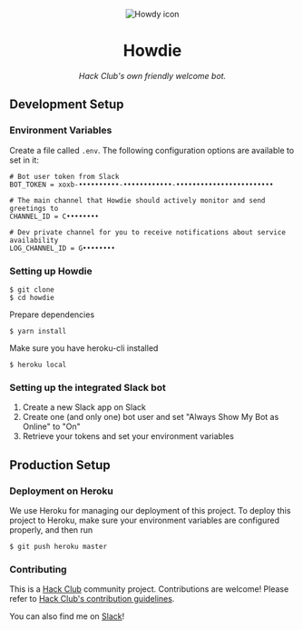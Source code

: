 <p align="center"><img alt="Howdy icon" src="https://i.imgur.com/dOXL4i0.png"></a>
<h1 align="center">Howdie</h1>
<p align="center"><i>Hack Club's own friendly welcome bot.</i></p>

## Development Setup

### Environment Variables

Create a file called `.env`. The following configuration options are available to set in it:

```
# Bot user token from Slack
BOT_TOKEN = xoxb-••••••••••-••••••••••••-••••••••••••••••••••••••

# The main channel that Howdie should actively monitor and send greetings to
CHANNEL_ID = C••••••••

# Dev private channel for you to receive notifications about service availability
LOG_CHANNEL_ID = G••••••••
```

### Setting up Howdie

    $ git clone 
    $ cd howdie

Prepare dependencies

    $ yarn install

Make sure you have heroku-cli installed 

    $ heroku local

### Setting up the integrated Slack bot

1. Create a new Slack app on Slack
2. Create one (and only one) bot user and set "Always Show My Bot as Online" to "On"
3. Retrieve your tokens and set your environment variables

## Production Setup

### Deployment on Heroku

We use Heroku for managing our deployment of this project. To deploy this project to Heroku, make sure your environment variables are configured properly, and then run

    $ git push heroku master

### Contributing

This is a [Hack Club](https://hackclub.com) community project. Contributions are welcome! Please refer to [Hack Club's contribution guidelines](https://github.com/hackclub/hackclub#contributing).

You can also find me on [Slack](http://hackclub.slack.com/messages/@itsmingjie)!